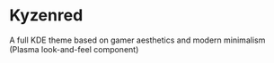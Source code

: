 # Kyzenred
A full KDE theme based on gamer aesthetics and modern minimalism (Plasma look-and-feel component)
